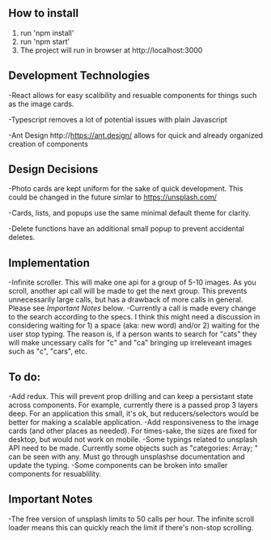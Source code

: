 ## How to install
1) run 'npm install'
2) run 'npm start'
3) The project will run in browser at http://localhost:3000

## Development Technologies
-React allows for easy scalibility and resuable components for things such as the image cards.

-Typescript removes a lot of potential issues with plain Javascript

-Ant Design http://https://ant.design/ allows for quick and already organized creation of components


## Design Decisions
-Photo cards are kept uniform for the sake of quick development. This could be changed in the future simlar to https://unsplash.com/ 

-Cards, lists, and popups use the same minimal default theme for clarity.

-Delete functions have an additional small popup to prevent accidental deletes.


## Implementation
-Infinite scroller. This will make one api for a group of 5-10 images. As you scroll, another api call will be made to get the next group. This prevents unnecessarily large calls, but has a drawback of more calls in general. Please see *Important Notes* below.
-Currently a call is made every change to the search according to the specs. I think this might need a discussion in considering waiting for 1) a space (aka: new word) and/or 2) waiting for the user stop typing. The reason is, if a person wants to search for "cats" they will make uncessary calls for "c" and "ca" bringing up irreleveant images such as "c", "cars", etc. 

## To do:
-Add redux. This will prevent prop drilling and can keep a persistant state across components. For example, currently there is a passed prop 3 layers deep. For an application this small, it's ok, but reducers/selectors would be better for making a scalable application.
-Add responsiveness to the image cards (and other places as needed). For times-sake, the sizes are fixed for desktop, but would not work on mobile. 
-Some typings related to unsplash API need to be made. Currently some objects such as "categories: Array<any>; " can be seen with any. Must go through unsplashse documentation and update the typing.
-Some components can be broken into smaller components for resuablility.

## Important Notes
-The free version of unsplash limits to 50 calls per hour. The infinite scroll loader means this can quickly reach the limit if there's non-stop scrolling.
